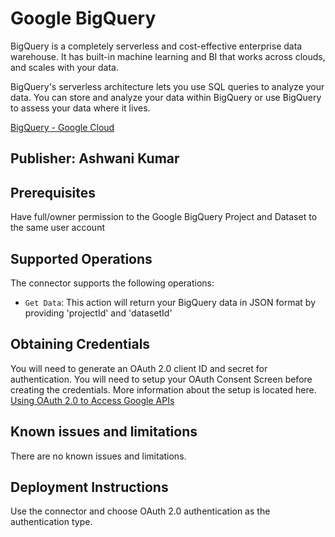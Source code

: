 # Google BigQuery

BigQuery is a completely serverless and cost-effective enterprise data warehouse. It has built-in machine learning and BI that works across clouds, and scales with your data.

BigQuery's serverless architecture lets you use SQL queries to analyze your data. You can store and analyze your data within BigQuery or use BigQuery to assess your data where it lives.

[BigQuery - Google Cloud](https://cloud.google.com/bigquery)

## Publisher: Ashwani Kumar

## Prerequisites

Have full/owner permission to the Google BigQuery Project and Dataset to the same user account

## Supported Operations

The connector supports the following operations:

- `Get Data`: This action will return your BigQuery data in JSON format by providing 'projectId' and 'datasetId'

## Obtaining Credentials

You will need to generate an OAuth 2.0 client ID and secret for authentication. You will need to setup your OAuth Consent Screen before creating the credentials. More information about the setup is located here. [Using OAuth 2.0 to Access Google APIs](https://developers.google.com/identity/protocols/oauth2) 

## Known issues and limitations

There are no known issues and limitations.

## Deployment Instructions

Use the connector and choose OAuth 2.0 authentication as the authentication type.
